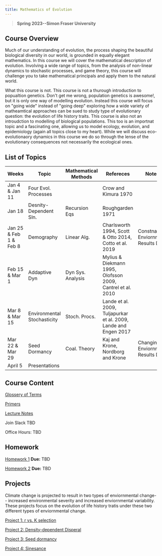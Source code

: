 ```yaml
---
title: Mathematics of Evolution
---
```


> **Spring 2023--Simon Fraser University**

## Course Overview
Much of our understanding of evolution, the process shaping the beautiful biological diversity in our world, is grounded in equally elegant mathematics.  In this course we will cover the mathematical description of evolution. Involving a wide range of topics, from the analysis of non-linear dynamics to stochastic processes, and game theory, this course will challenge you to take mathematical principals and apply them to the natural world. 

What this course is not.  This course is not a thurough introduction to popualtion genetics.  Don't get me wrong, population genetics is awesome!, but it is only one way of modelling evolution.  Instead this course will focus on "going wide" instead of "going deep" exploring how a wide variety of matheamtical approaches can be sued to study type of evolutionary question: the evolution of life history traits.  This course is also not an introudction to modelling of biological populations.  This too is an importnat topic and a fascinating one, allowing us to model ecology, evolution, and epidemiology (again all topics close to my heart).  While we will discuss eco-evolutionaory dynamics in this course we do so through the lense of the evolutionary consequences not necessarily the ecological ones.
 
## List of Topics

|Weeks| Topic       	| Mathematical Methods      | Refereces		|Notes |
|---| ----------- 	| ----------- 	| -----------	|------|
|Jan 4 & Jan 11| Four Evol. Processes|         	| Crow and Kimura 1970| |
|Jan 18| Desnity-Dependent Sln. | Recursion Eqs	 	     	|Roughgarden 1971       	| |
|Jan 25 & Feb 1 & Feb 8 | Demography | Linear Alg. 				| Charlsworth 1994, Scott & Otto 2014, Cotto et al. 2019  | Constnat Enviornment Results Due|
|Feb 15 & Mar 1| Addaptive Dyn | Dyn Sys. Analysis         	| Mylius & Diekmann 1995, Olofsson 2009, Cantrel et al. 2010| |
|Mar 8 & Mar 15 | Environmental Stochasticity | Stoch. Procs. 		|Lande et al. 2009,  Tuljapurkar et al.  2009, Lande and Engen 2017| |
|Mar 22 & Mar 29 | Seed Dormancy| Coal. Theory		| Kaj and Krone, Nordborg and Krone  |Changing Enviornment Results Due |
|April 5| Presentations|||


## Course Content

[Glossery of Terms](Glossary.md)

[Primers](Primers.md)

[Lecture Notes](LectureNotes.md)

Join Slack TBD

Office Hours: TBD

## Homework 

[Homework 1](APMA990_HW1.pdf) **Due:** TBD

[Homework 2](APMA990_HW2.pdf) **Due:** TBD

## Projects

Climate change is projected to result in two types of enviornmental change-- increased environmental severity and increased enviornmental variability.  These projects focus on the evolution of life history tratis under these two different types of enviornmental change. 

[Project 1: r vs. K selection]()

[Project 2: Density-dependent Disperal]()

[Project 3: Seed dormancy]()

[Project 4: Sinesance]()
